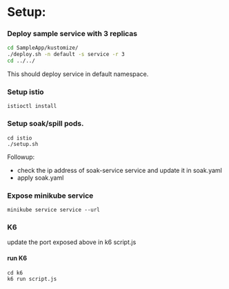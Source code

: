 # Setup: 

### Deploy sample service with 3 replicas
```bash
cd SampleApp/kustomize/
./deploy.sh -n default -s service -r 3
cd ../../
```
This should deploy service in default namespace.   

### Setup istio
```
istioctl install
```

### Setup soak/spill pods.
```
cd istio 
./setup.sh
```
Followup:
- check the ip address of soak-service service and update it in soak.yaml
- apply soak.yaml

### Expose minikube service 
```
minikube service service --url
```

### K6
update the port exposed above in k6 script.js 

#### run K6
```
cd k6
k6 run script.js
```


